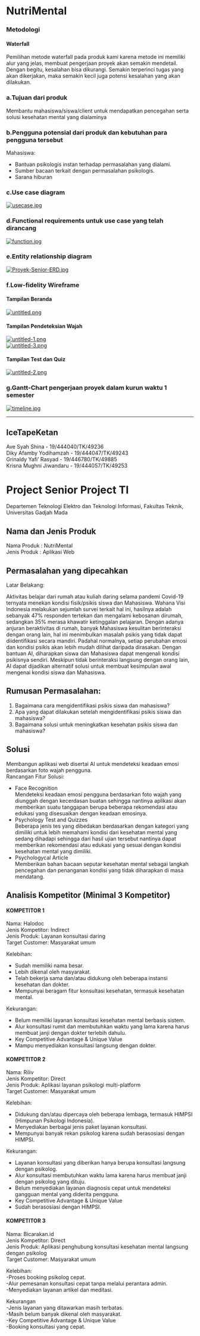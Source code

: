 # NutriMental

### Metodologi
#### Waterfall <br>
Pemilihan metode waterfall pada produk kami karena metode ini memiliki alur yang jelas, membuat pengerjaan proyek akan semakin mendetail. Dengan begitu, kesalahan bisa dikurangi. Semakin terperinci tugas yang akan dikerjakan, maka semakin kecil juga potensi kesalahan yang akan dilakukan.

### a.Tujuan dari produk
Membantu mahasiswa/siswa/client untuk mendapatkan pencegahan serta solusi kesehatan mental yang dialaminya

### b.Pengguna potensial dari produk dan kebutuhan para pengguna tersebut
Mahasiswa:<br>
- Bantuan psikologis instan terhadap permasalahan yang dialami.
- Sumber bacaan terkait dengan permasalahan psikologis.
- Sarana hiburan 

### c.Use case diagram
[![usecase.jpg](https://i.postimg.cc/DzZR1p8n/usecase.jpg)](https://postimg.cc/4YD8g56S)

### d.Functional requirements untuk use case yang telah dirancang
[![function.jpg](https://i.postimg.cc/fRZNSvcR/function.jpg)](https://postimg.cc/6yHSDnbk)

### e.Entity relationship diagram
[![Proyek-Senior-ERD.jpg](https://i.postimg.cc/3wdbkycw/Proyek-Senior-ERD.jpg)](https://postimg.cc/R3xT809r)

### f.Low-fidelity Wireframe
#### Tampilan Beranda
[![untitled.png](https://i.postimg.cc/YS38m1wW/untitled.png)](https://postimg.cc/JysjfH0r) <br>
#### Tampilan Pendeteksian Wajah 
[![untitled-1.png](https://i.postimg.cc/xTJsFJLw/untitled-1.png)](https://postimg.cc/QHDkFM4m) <br>
[![untitled-3.png](https://i.postimg.cc/Px5ybPtF/untitled-3.png)](https://postimg.cc/4Kjps4Hz) <br>
#### Tampilan Test dan Quiz 
[![untitled-2.png](https://i.postimg.cc/g23gmCS4/untitled-2.png)](https://postimg.cc/G4hFj51s) <br>


### g.Gantt-Chart pengerjaan proyek dalam kurun waktu 1 semester
[![timeline.jpg](https://i.postimg.cc/dtSrftm6/timeline.jpg)](https://postimg.cc/crwvgWzt)

---------------------------------------------

## IceTapeKetan <br>


 Ave Syah Shina - 19/444040/TK/49236 <br>
 Diky Afamby Yodihamzah - 19/444047/TK/49243  <br>
 Grinaldy Yafi’ Rasyad - 19/446780/TK/49885  <br>
 Krisna Mughni Jiwandaru - 19/444057/TK/49253  <br>
 
 # Project Senior Project TI
 Departemen  Teknologi  Elektro  dan  Teknologi  Informasi,  Fakultas  Teknik, Universitas Gadjah Mada
 
## Nama dan Jenis Produk 
 Nama Produk	: NutriMental <br>
 Jenis Produk	: Aplikasi Web
 
## Permasalahan yang dipecahkan 
 Latar Belakang: <br>

Aktivitas belajar dari rumah atau kuliah daring selama pandemi Covid-19 ternyata menekan kondisi fisik/psikis siswa dan Mahasiswa. Wahana Visi Indonesia melakukan sejumlah survei terkait hal ini, hasilnya adalah sebanyak 47% responden tertekan dan mengalami kebosanan dirumah, sedangkan 35% merasa khawatir ketinggalan pelajaran. Dengan adanya anjuran beraktivitas di rumah, banyak Mahasiswa kesulitan berinteraksi dengan orang lain, hal ini menimbulkan masalah psikis yang tidak dapat diidentifikasi secara mandiri. Padahal normalnya, setiap perubahan emosi dan kondisi psikis akan lebih mudah dilihat daripada dirasakan. Dengan bantuan AI, diharapkan siswa dan Mahasiswa dapat mengenali kondisi psikisnya sendiri. Meskipun tidak berinteraksi langsung dengan orang lain, AI dapat dijadikan alternatif solusi untuk membuat kesimpulan awal mengenai kondisi siswa dan Mahasiswa.
 
 ## Rumusan Permasalahan: 
 
1. Bagaimana cara mengidentifikasi psikis siswa dan mahasiswa? <br>
2. Apa yang dapat dilakukan setelah mengidentifikasi psikis siswa dan mahasiswa?<br>
3. Bagaimana solusi untuk meningkatkan kesehatan psikis siswa dan mahasiswa?<br>
 
 ## Solusi
Membangun aplikasi web disertai AI untuk mendeteksi keadaan emosi berdasarkan foto wajah pengguna. <br>
Rancangan Fitur Solusi: 
 - Face Recognition <br>
Mendeteksi keadaan emosi pengguna berdasarkan foto wajah yang diunggah dengan kecerdasan buatan sehingga nantinya aplikasi akan memberikan suatu tanggapan berupa beberapa rekomendasi atau edukasi yang disesuaikan dengan keadaan emosinya.<br>
- Psychology Test and Quizzes <br>
 Beberapa jenis tes yang dibedakan berdasarkan dengan kategori yang dimiliki untuk lebih memahami kondisi dari kesehatan mental yang sedang dihadapi sehingga dari hasil ujian tersebut nantinya dapat memberikan rekomendasi atau edukasi yang sesuai dengan kondisi kesehatan mental yang dimiliki.<br>
- Psychologycal Article<br>
Memberikan bahan bacaan seputar kesehatan mental sebagai langkah pencegahan dan penanganan kondisi yang tidak diharapkan di masa mendatang.

 
## Analisis Kompetitor (Minimal 3 Kompetitor) 
 
#### KOMPETITOR 1 
Nama: Halodoc <br>
Jenis Kompetitor: Indirect <br>
Jenis Produk: Layanan konsultasi daring <br>
Target Customer: Masyarakat umum <br>

Kelebihan:<br>
- Sudah memiliki nama besar.<br>
- Lebih dikenal oleh masyarakat.<br>
- Telah bekerja sama dan/atau didukung oleh beberapa instansi kesehatan dan dokter.<br>
- Mempunyai beragam fitur konsultasi kesehatan, termasuk kesehatan mental.<br>

Kekurangan: <br>
- Belum memiliki layanan konsultasi kesehatan mental berbasis sistem.<br>
- Alur konsultasi rumit dan membutuhkan waktu yang lama karena harus membuat janji dengan dokter terlebih dahulu.<br>
- Key Competitive Advantage & Unique Value <br>
- Mampu menyediakan konsultasi langsung dengan dokter.<br>

 
#### KOMPETITOR 2 
Nama: Riliv <br>
Jenis Kompetitor: Direct  <br> 
Jenis Produk: Aplikasi layanan psikologi multi-platform  <br>
Target Customer: Masyarakat umum  <br>

Kelebihan:  <br> 
- Didukung dan/atau dipercaya oleh beberapa lembaga, termasuk HIMPSI (Himpunan Psikologi Indonesia).<br> 
- Menyediakan berbagai jenis paket layanan konsultasi.<br> 
- Mempunyai banyak rekan psikolog karena sudah berasosiasi dengan HIMPSI.<br> 

Kekurangan:<br>
- Layanan konsultasi yang diberikan hanya berupa konsultasi langsung dengan psikolog.
- Alur konsultasi membutuhkan waktu lama karena harus membuat janji dengan psikolog yang dituju.
- Belum menyediakan layanan diagnosis cepat untuk mendeteksi gangguan mental yang diderita pengguna.
- Key Competitive Advantage & Unique Value 
- Sudah berasosiasi dengan HIMPSI.

 
#### KOMPETITOR 3 
Nama: Bicarakan.id <br>
Jenis Kompetitor: Direct <br>
Jenis Produk: Aplikasi penghubung konsultasi kesehatan mental langsung dengan psikolog <br>
Target Customer: Masyarakat umum<br>

Kelebihan:  <br>
-Proses booking psikolog cepat.<br>
-Alur pemesanan konsultasi cepat tanpa melalui perantara admin.<br>
-Menyediakan layanan artikel dan meditasi.<br>

Kekurangan<br>
-Jenis layanan yang ditawarkan masih terbatas.<br>
-Masih belum banyak dikenal oleh masyarakat.<br>
-Key Competitive Advantage & Unique Value <br>
-Booking konsultasi yang cepat.<br>

